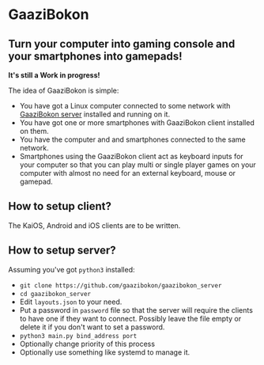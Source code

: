 # GaaziBokon
## Turn your computer into gaming console and your smartphones into gamepads!

**It's still a Work in progress!**

The idea of GaaziBokon is simple:
 - You have got a Linux computer connected to some network with [GaaziBokon server](https://github.com/gaazibokon/gaazibokon_server) installed and running on it.
 - You have got one or more smartphones with GaaziBokon client installed on them.
 - You have the computer and and smartphones connected to the same network.
 - Smartphones using the GaaziBokon client act as keyboard inputs for your computer so that you can play multi or single player games on your computer with almost no need for an external keyboard, mouse or gamepad.

## How to setup client?

The KaiOS, Android and iOS clients are to be written.

## How to setup server?

Assuming you've got `python3` installed:

 - `git clone https://github.com/gaazibokon/gaazibokon_server`
 - `cd gaazibokon_server`
 - Edit `layouts.json` to your need.
 - Put a password in `password` file so that the server will require the clients to have one if they want to connect. Possibly leave the file empty or delete it if you don't want to set a password.
 - `python3 main.py bind_address port`
 - Optionally change priority of this process
 - Optionally use something like systemd to manage it.
